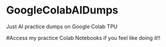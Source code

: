 # GoogleColabAIDumps
Just AI practice dumps on Google Colab TPU

#Access my practice Colab Notebooks if you feel like doing it!!
